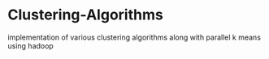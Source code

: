 # Clustering-Algorithms
implementation of various clustering algorithms along with parallel k means using hadoop
